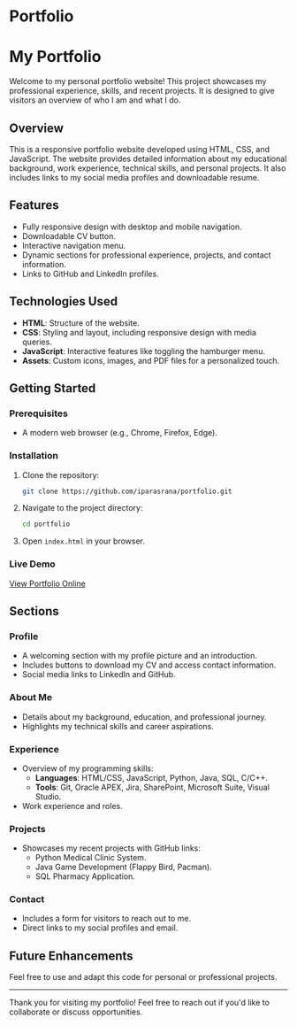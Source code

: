 # Portfolio

# My Portfolio

Welcome to my personal portfolio website! This project showcases my professional experience, skills, and recent projects. It is designed to give visitors an overview of who I am and what I do.

## Overview

This is a responsive portfolio website developed using HTML, CSS, and JavaScript. The website provides detailed information about my educational background, work experience, technical skills, and personal projects. It also includes links to my social media profiles and downloadable resume.

## Features

- Fully responsive design with desktop and mobile navigation.
- Downloadable CV button.
- Interactive navigation menu.
- Dynamic sections for professional experience, projects, and contact information.
- Links to GitHub and LinkedIn profiles.

## Technologies Used

- **HTML**: Structure of the website.
- **CSS**: Styling and layout, including responsive design with media queries.
- **JavaScript**: Interactive features like toggling the hamburger menu.
- **Assets**: Custom icons, images, and PDF files for a personalized touch.

## Getting Started

### Prerequisites

- A modern web browser (e.g., Chrome, Firefox, Edge).

### Installation

1. Clone the repository:
   ```bash
   git clone https://github.com/iparasrana/portfolio.git
   ```
2. Navigate to the project directory:
   ```bash
   cd portfolio
   ```
3. Open `index.html` in your browser.

### Live Demo

[View Portfolio Online](https://iparasrana.netlify.app/) 

## Sections

### Profile

- A welcoming section with my profile picture and an introduction.
- Includes buttons to download my CV and access contact information.
- Social media links to LinkedIn and GitHub.

### About Me

- Details about my background, education, and professional journey.
- Highlights my technical skills and career aspirations.

### Experience

- Overview of my programming skills:
  - **Languages**: HTML/CSS, JavaScript, Python, Java, SQL, C/C++.
  - **Tools**: Git, Oracle APEX, Jira, SharePoint, Microsoft Suite, Visual Studio.
- Work experience and roles.

### Projects

- Showcases my recent projects with GitHub links:
  - Python Medical Clinic System.
  - Java Game Development (Flappy Bird, Pacman).
  - SQL Pharmacy Application.

### Contact

- Includes a form for visitors to reach out to me.
- Direct links to my social profiles and email.

## Future Enhancements

Feel free to use and adapt this code for personal or professional projects.

---

Thank you for visiting my portfolio! Feel free to reach out if you'd like to collaborate or discuss opportunities.
